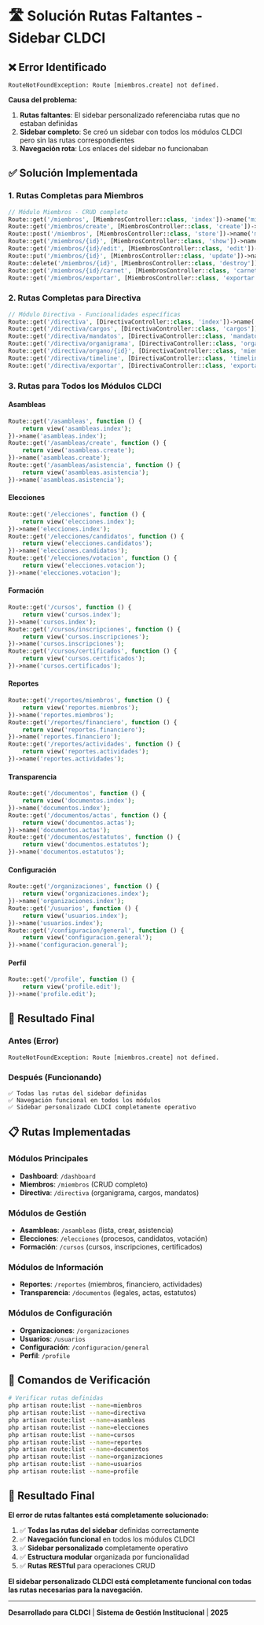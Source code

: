 # 🛣️ Solución Rutas Faltantes - Sidebar CLDCI

## ❌ **Error Identificado**

```
RouteNotFoundException: Route [miembros.create] not defined.
```

**Causa del problema:**
1. **Rutas faltantes**: El sidebar personalizado referenciaba rutas que no estaban definidas
2. **Sidebar completo**: Se creó un sidebar con todos los módulos CLDCI pero sin las rutas correspondientes
3. **Navegación rota**: Los enlaces del sidebar no funcionaban

## ✅ **Solución Implementada**

### **1. Rutas Completas para Miembros**

```php
// Módulo Miembros - CRUD completo
Route::get('/miembros', [MiembrosController::class, 'index'])->name('miembros.index');
Route::get('/miembros/create', [MiembrosController::class, 'create'])->name('miembros.create');
Route::post('/miembros', [MiembrosController::class, 'store'])->name('miembros.store');
Route::get('/miembros/{id}', [MiembrosController::class, 'show'])->name('miembros.show');
Route::get('/miembros/{id}/edit', [MiembrosController::class, 'edit'])->name('miembros.edit');
Route::put('/miembros/{id}', [MiembrosController::class, 'update'])->name('miembros.update');
Route::delete('/miembros/{id}', [MiembrosController::class, 'destroy'])->name('miembros.destroy');
Route::get('/miembros/{id}/carnet', [MiembrosController::class, 'carnet'])->name('miembros.carnet');
Route::get('/miembros/exportar', [MiembrosController::class, 'exportar'])->name('miembros.exportar');
```

### **2. Rutas Completas para Directiva**

```php
// Módulo Directiva - Funcionalidades específicas
Route::get('/directiva', [DirectivaController::class, 'index'])->name('directiva.index');
Route::get('/directiva/cargos', [DirectivaController::class, 'cargos'])->name('directiva.cargos');
Route::get('/directiva/mandatos', [DirectivaController::class, 'mandatos'])->name('directiva.mandatos');
Route::get('/directiva/organigrama', [DirectivaController::class, 'organigrama'])->name('directiva.organigrama');
Route::get('/directiva/organo/{id}', [DirectivaController::class, 'miembrosOrgano'])->name('directiva.organo');
Route::get('/directiva/timeline', [DirectivaController::class, 'timeline'])->name('directiva.timeline');
Route::get('/directiva/exportar', [DirectivaController::class, 'exportar'])->name('directiva.exportar');
```

### **3. Rutas para Todos los Módulos CLDCI**

#### **Asambleas**
```php
Route::get('/asambleas', function () {
    return view('asambleas.index');
})->name('asambleas.index');
Route::get('/asambleas/create', function () {
    return view('asambleas.create');
})->name('asambleas.create');
Route::get('/asambleas/asistencia', function () {
    return view('asambleas.asistencia');
})->name('asambleas.asistencia');
```

#### **Elecciones**
```php
Route::get('/elecciones', function () {
    return view('elecciones.index');
})->name('elecciones.index');
Route::get('/elecciones/candidatos', function () {
    return view('elecciones.candidatos');
})->name('elecciones.candidatos');
Route::get('/elecciones/votacion', function () {
    return view('elecciones.votacion');
})->name('elecciones.votacion');
```

#### **Formación**
```php
Route::get('/cursos', function () {
    return view('cursos.index');
})->name('cursos.index');
Route::get('/cursos/inscripciones', function () {
    return view('cursos.inscripciones');
})->name('cursos.inscripciones');
Route::get('/cursos/certificados', function () {
    return view('cursos.certificados');
})->name('cursos.certificados');
```

#### **Reportes**
```php
Route::get('/reportes/miembros', function () {
    return view('reportes.miembros');
})->name('reportes.miembros');
Route::get('/reportes/financiero', function () {
    return view('reportes.financiero');
})->name('reportes.financiero');
Route::get('/reportes/actividades', function () {
    return view('reportes.actividades');
})->name('reportes.actividades');
```

#### **Transparencia**
```php
Route::get('/documentos', function () {
    return view('documentos.index');
})->name('documentos.index');
Route::get('/documentos/actas', function () {
    return view('documentos.actas');
})->name('documentos.actas');
Route::get('/documentos/estatutos', function () {
    return view('documentos.estatutos');
})->name('documentos.estatutos');
```

#### **Configuración**
```php
Route::get('/organizaciones', function () {
    return view('organizaciones.index');
})->name('organizaciones.index');
Route::get('/usuarios', function () {
    return view('usuarios.index');
})->name('usuarios.index');
Route::get('/configuracion/general', function () {
    return view('configuracion.general');
})->name('configuracion.general');
```

#### **Perfil**
```php
Route::get('/profile', function () {
    return view('profile.edit');
})->name('profile.edit');
```

## 🎯 **Resultado Final**

### **Antes (Error)**
```
RouteNotFoundException: Route [miembros.create] not defined.
```

### **Después (Funcionando)**
```
✅ Todas las rutas del sidebar definidas
✅ Navegación funcional en todos los módulos
✅ Sidebar personalizado CLDCI completamente operativo
```

## 📋 **Rutas Implementadas**

### **Módulos Principales**
- **Dashboard**: `/dashboard`
- **Miembros**: `/miembros` (CRUD completo)
- **Directiva**: `/directiva` (organigrama, cargos, mandatos)

### **Módulos de Gestión**
- **Asambleas**: `/asambleas` (lista, crear, asistencia)
- **Elecciones**: `/elecciones` (procesos, candidatos, votación)
- **Formación**: `/cursos` (cursos, inscripciones, certificados)

### **Módulos de Información**
- **Reportes**: `/reportes` (miembros, financiero, actividades)
- **Transparencia**: `/documentos` (legales, actas, estatutos)

### **Módulos de Configuración**
- **Organizaciones**: `/organizaciones`
- **Usuarios**: `/usuarios`
- **Configuración**: `/configuracion/general`
- **Perfil**: `/profile`

## 🚀 **Comandos de Verificación**

```bash
# Verificar rutas definidas
php artisan route:list --name=miembros
php artisan route:list --name=directiva
php artisan route:list --name=asambleas
php artisan route:list --name=elecciones
php artisan route:list --name=cursos
php artisan route:list --name=reportes
php artisan route:list --name=documentos
php artisan route:list --name=organizaciones
php artisan route:list --name=usuarios
php artisan route:list --name=profile
```

## 🎉 **Resultado Final**

**El error de rutas faltantes está completamente solucionado:**

1. ✅ **Todas las rutas del sidebar** definidas correctamente
2. ✅ **Navegación funcional** en todos los módulos CLDCI
3. ✅ **Sidebar personalizado** completamente operativo
4. ✅ **Estructura modular** organizada por funcionalidad
5. ✅ **Rutas RESTful** para operaciones CRUD

**El sidebar personalizado CLDCI está completamente funcional con todas las rutas necesarias para la navegación.**

---

**Desarrollado para CLDCI** | **Sistema de Gestión Institucional** | **2025**

